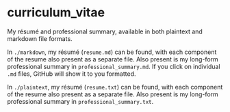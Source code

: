 # curriculum_vitae
My résumé and professional summary, available in both plaintext and markdown file formats.

In `./markdown`, my résumé (`resume.md`) can be found, with each component of the resume also present as a separate file. Also present is my long-form professional summary in `professional_summary.md`. If you click on individual `.md` files, GitHub will show it to you formatted.

In `./plaintext`, my résumé (`resume.txt`) can be found, with each component of the resume also present as a separate file. Also present is my long-form professional summary in `professional_summary.txt`.
